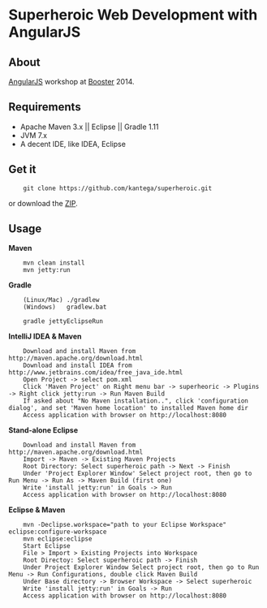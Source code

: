 # Superheroic Web Development with AngularJS #

## About ##

 [AngularJS](http://angularjs.org/) workshop at [Booster](http://www.boosterconf.no/) 2014.

## Requirements ##

* Apache Maven 3.x || Eclipse || Gradle 1.11
* JVM 7.x
* A decent IDE, like IDEA, Eclipse

## Get it ##

        git clone https://github.com/kantega/superheroic.git

or download the [ZIP](https://github.com/kantega/superheroic/archive/master.zip).

## Usage ##

__Maven__

        mvn clean install
        mvn jetty:run

__Gradle__

        (Linux/Mac) ./gradlew
        (Windows)   gradlew.bat

        gradle jettyEclipseRun

__IntelliJ IDEA & Maven__

        Download and install Maven from http://maven.apache.org/download.html
        Download and install IDEA from http://www.jetbrains.com/idea/free_java_ide.html
        Open Project -> select pom.xml
        Click 'Maven Project' on Right menu bar -> superheoric -> Plugins -> Right click jetty:run -> Run Maven Build
        If asked about "No Maven installation..", click 'configuration dialog', and set 'Maven home location' to installed Maven home dir
        Access application with browser on http://localhost:8080

__Stand-alone Eclipse__

        Download and install Maven from http://maven.apache.org/download.html
        Import -> Maven -> Existing Maven Projects
        Root Directory: Select superheroic path -> Next -> Finish
        Under 'Project Explorer Window' Select project root, then go to Run Menu -> Run As -> Maven Build (first one)
        Write 'install jetty:run' in Goals -> Run
        Access application with browser on http://localhost:8080

__Eclipse & Maven__

        mvn -Declipse.workspace="path to your Eclipse Workspace" eclipse:configure-workspace
        mvn eclipse:eclipse
        Start Eclipse
        File > Import > Existing Projects into Workspace
        Root Directoy: Select superheroic path -> Finish
        Under Project Explorer Window Select project root, then go to Run Menu -> Run Configurations, double click Maven Build
        Under Base directory -> Browser Workspace -> Select superheroic
        Write 'install jetty:run' in Goals -> Run
        Access application with browser on http://localhost:8080
